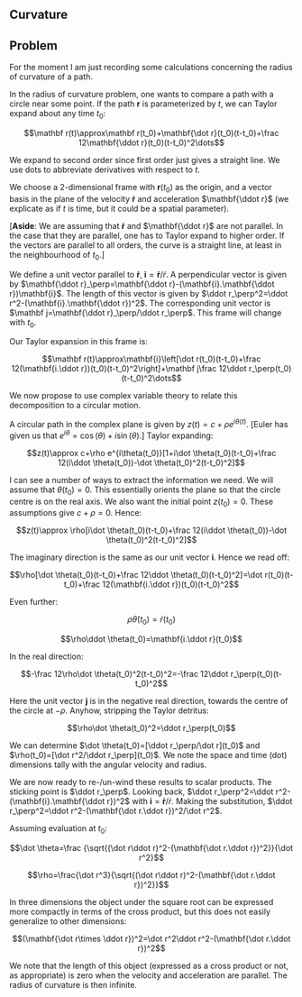 <article>

# Curvature

## Problem

For the moment I am just recording some calculations concerning the radius of curvature of a path.

In the radius of curvature problem, one wants to compare a path with a circle near some point. If the path $\mathbf r$ is parameterized by $t$, we can Taylor expand about any time $t_0$:

$$\mathbf r(t)\approx\mathbf r(t_0)+\mathbf{\dot r}(t_0)(t-t_0)+\frac 12\mathbf{\ddot r}(t_0)(t-t_0)^2\dots$$

We expand to second order since first order just gives a straight line. We use dots to abbreviate derivatives with respect to $t$.

We choose a 2-dimensional frame with $\mathbf r(t_0)$ as the origin, and a vector basis in the plane of the velocity $\mathbf{\dot r}$ and acceleration $\mathbf{\ddot r}$ (we explicate as if ${t}$ is time, but it could be a spatial parameter).

[**Aside**: We are assuming that $\mathbf{\dot r}$ and $\mathbf{\ddot r}$ are not parallel. In the case that they are parallel, one has to Taylor expand to higher order. If the vectors are parallel to all orders, the curve is a straight line, at least in the neighbourhood of $t_0$.]

We define a unit vector parallel to $\mathbf{\dot r}$, $\mathbf{i}=\mathbf{\dot r}/\dot r$. A perpendicular vector is given by $\mathbf{\ddot r}_\perp=\mathbf{\ddot r}-(\mathbf{i}.\mathbf{\ddot r})\mathbf{i}$. The length of this vector is given by $\ddot r_\perp^2=\ddot r^2-(\mathbf{i}.\mathbf{\ddot r})^2$. The corresponding unit vector is $\mathbf j=\mathbf{\ddot r}_\perp/\ddot r_\perp$. This frame will change with $t_0$.

Our Taylor expansion in this frame is:

$$\mathbf r(t)\approx\mathbf{i}\left[\dot r(t_0)(t-t_0)+\frac 12(\mathbf{i.\ddot r})(t_0)(t-t_0)^2\right]+\mathbf j\frac 12\ddot r_\perp(t_0)(t-t_0)^2\dots$$

We now propose to use complex variable theory to relate this decomposition to a circular motion.

A circular path in the complex plane is given by $z(t)=c+\rho e^{i\theta(t)}$. [Euler has given us that $e^{i\theta}=\cos(\theta)+i\sin(\theta)$.] Taylor expanding:

$$z(t)\approx c+\rho e^{i\theta(t_0)}[1+i\dot \theta(t_0)(t-t_0)+\frac 12(i\ddot \theta(t_0))-\dot \theta(t_0)^2(t-t_0)^2]$$

I can see a number of ways to extract the information we need. We will assume that $\theta(t_0)=0$. This essentially orients the plane so that the circle centre is on the real axis. We also want the initial point $z(t_0)=0$. These assumptions give $c+\rho=0$. Hence:

$$z(t)\approx \rho[i\dot \theta(t_0)(t-t_0)+\frac 12(i\ddot \theta(t_0))-\dot \theta(t_0)^2(t-t_0)^2]$$

The imaginary direction is the same as our unit vector $\mathbf i$. Hence we read off:

$$\rho[\dot \theta(t_0)(t-t_0)+\frac 12\ddot \theta(t_0)(t-t_0)^2]=\dot r(t_0)(t-t_0)+\frac 12(\mathbf{i.\ddot r})(t_0)(t-t_0)^2$$

Even further:

$$\rho\dot \theta(t_0)=\dot r(t_0)$$

$$\rho\ddot \theta(t_0)=\mathbf{i.\ddot r}(t_0)$$

In the real direction:

$$-\frac 12\rho\dot \theta(t_0)^2(t-t_0)^2=-\frac 12\ddot r_\perp(t_0)(t-t_0)^2$$

Here the unit vector $\mathbf j$ is in the negative real direction, towards the centre of the circle at $-\rho$. Anyhow, stripping the Taylor detritus:

$$\rho\dot \theta(t_0)^2=\ddot r_\perp(t_0)$$

We can determine $\dot \theta(t_0)=[\ddot r_\perp/\dot r](t_0)$ and $\rho(t_0)=[\dot r^2/\ddot r_\perp](t_0)$. We note the space and time (dot) dimensions tally with the angular velocity and radius.

We are now ready to re-/un-wind these results to scalar products. The sticking point is $\ddot r_\perp$. Looking back, $\ddot r_\perp^2=\ddot r^2-(\mathbf{i}.\mathbf{\ddot r})^2$ with $\mathbf{i}=\mathbf{\dot r}/\dot r$. Making the substitution, $\ddot r_\perp^2=\ddot r^2-(\mathbf{\dot r.\ddot r})^2/\dot r^2$.

Assuming evaluation at $t_0$:

$$\dot \theta=\frac {\sqrt{(\dot r\ddot r)^2-(\mathbf{\dot r.\ddot r})^2}}{\dot r^2}$$

$$\rho=\frac{\dot r^3}{\sqrt{(\dot r\ddot r)^2-(\mathbf{\dot r.\ddot r})^2}}$$

In three dimensions the object under the square root can be expressed more compactly in terms of the cross product, but this does not easily generalize to other dimensions:

$$(\mathbf{\dot r\times \ddot r})^2=\dot r^2\ddot r^2-(\mathbf{\dot r.\ddot r})^2$$

We note that the length of this object (expressed as a cross product or not, as appropriate) is zero when the velocity and acceleration are parallel. The radius of curvature is then infinite.